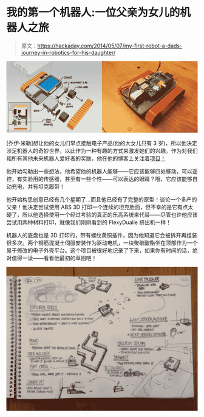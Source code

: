 # 我的第一个机器人:一位父亲为女儿的机器人之旅

> 原文：<https://hackaday.com/2014/05/07/my-first-robot-a-dads-journey-in-robotics-for-his-daughter/>

![My first robot](img/4f0a2b17f80fe3373e159e3bdaaf2d58.png)

[乔伊·米勒]想让他的女儿们早点接触电子产品(他的大女儿只有 3 岁)，所以他决定涉足机器人的奇妙世界，以此作为一种有趣的方式来激发她们的兴趣。作为对我们和所有其他未来机器人爱好者的奖励，他在他的博客上关注着[项目！](http://jmillerid.com/wordpress/category/robots/)

他开始勾勒出一些想法，他希望他的机器人能够——它应该能够四处移动，可以遥控，有实验用的传感器，甚至有一些个性——可以表达的眼睛？哦，它应该能够自动充电，并有坦克履带！

他开始构思创意已经有几个星期了…而且他已经有了完整的原型！谈论一个多产的父亲！他决定尝试使用 ABS 3D 打印一个连续的坦克胎面，但不幸的是它有点太硬了，所以他选择使用一个经过考验的真正的乐高系统来代替——尽管也许他应该尝试用两种材料打印，就像我们刚刚看到的 FlexyDualie 挤出机一样！

机器人的底盘也是 3D 打印的，带有螺纹黄铜插件，因为他知道它会被拆开再组装很多次。两个钢筋混凝土伺服安装作为驱动电机，一块聚碳酸酯坐在顶部作为一个易于修改的电子外壳平台。这个项目被很好地记录了下来，如果你有时间的话，绝对值得一读——看看他最初的草图吧！

![rover_sketch_3](img/806d6850bfad27bd8026b514f46d86f4.png)